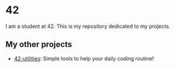 # 42
I am a student at 42. This is my repository dedicated to my projects.

## My other projects
* [42-utilities](https://github.com/mathix420/42-utilities): Simple tools to help your daily coding routine!
